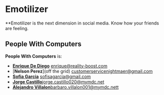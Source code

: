Emotilizer
===============

**Emotilizer is the next dimension in social media. Know how your friends are feeling.



People With Computers
---------------------

**People With Computers** is:

- [**Enrique De Diego**](https://www.facebook.com/edediego) <enrique@reality-boost.com>
- [**Nelson Perez**](off the grid) <customerservicenightmaer@gmail.com>
- [**Sofia Garcia**](http://instagram.com/sofiagarcia) <sofisagarcia@gmail.com>
- [**Jorge Castillo**](https://www.facebook.com/jorge.castillo.581525)<jorge.castillo020@mymdc.net>
- [**Alejandro Villalon**](https://www.facebook.com/alejandro.villalon1990)<barbaro.villalon001@mymdc.nett>

